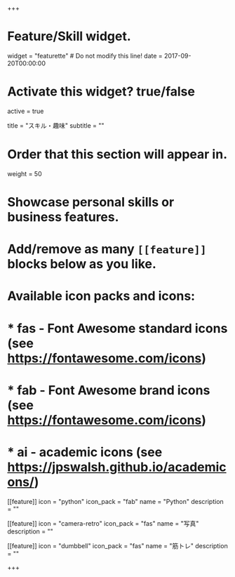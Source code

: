 +++
# Feature/Skill widget.
widget = "featurette"  # Do not modify this line!
date = 2017-09-20T00:00:00

# Activate this widget? true/false
active = true

title = "スキル・趣味"
subtitle = ""

# Order that this section will appear in.
weight = 50

# Showcase personal skills or business features.
#
# Add/remove as many `[[feature]]` blocks below as you like.
#
# Available icon packs and icons:
# * fas - Font Awesome standard icons (see https://fontawesome.com/icons)
# * fab - Font Awesome brand icons (see https://fontawesome.com/icons)
# * ai - academic icons (see https://jpswalsh.github.io/academicons/)

[[feature]]
  icon = "python"
  icon_pack = "fab"
  name = "Python"
  description = ""

[[feature]]
  icon = "camera-retro"
  icon_pack = "fas"
  name = "写真"
  description = ""

[[feature]]
  icon = "dumbbell"
  icon_pack = "fas"
  name = "筋トレ"
  description = ""

+++

